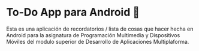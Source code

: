 # To-Do App para Android 📱

Esta es una aplicación de recordatorios / lista de cosas que hacer hecha en Android para la asignatura de Programación Multimedia y Dispositivos Móviles del modulo superior de Desarrollo de Aplicaciones Multiplaforma. 

